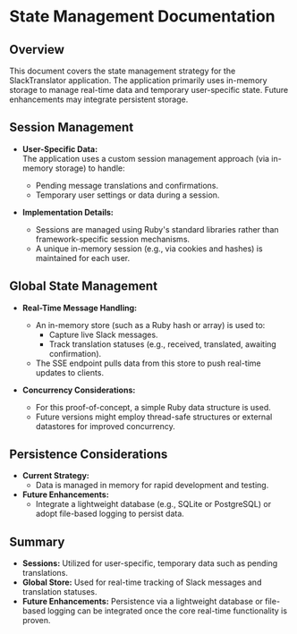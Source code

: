 # State Management Documentation

## Overview

This document covers the state management strategy for the SlackTranslator application. The application primarily uses in-memory storage to manage real-time data and temporary user-specific state. Future enhancements may integrate persistent storage.

## Session Management

- **User-Specific Data:**  
  The application uses a custom session management approach (via in-memory storage) to handle:
  - Pending message translations and confirmations.
  - Temporary user settings or data during a session.
  
- **Implementation Details:**
  - Sessions are managed using Ruby's standard libraries rather than framework-specific session mechanisms.
  - A unique in-memory session (e.g., via cookies and hashes) is maintained for each user.

## Global State Management

- **Real-Time Message Handling:**
  - An in-memory store (such as a Ruby hash or array) is used to:
    - Capture live Slack messages.
    - Track translation statuses (e.g., received, translated, awaiting confirmation).
  - The SSE endpoint pulls data from this store to push real-time updates to clients.
  
- **Concurrency Considerations:**
  - For this proof-of-concept, a simple Ruby data structure is used.
  - Future versions might employ thread-safe structures or external datastores for improved concurrency.

## Persistence Considerations

- **Current Strategy:**  
  - Data is managed in memory for rapid development and testing.
- **Future Enhancements:**  
  - Integrate a lightweight database (e.g., SQLite or PostgreSQL) or adopt file-based logging to persist data.

## Summary

- **Sessions:**
Utilized for user-specific, temporary data such as pending translations.
- **Global Store:**
Used for real-time tracking of Slack messages and translation statuses.
- **Future Enhancements:**
Persistence via a lightweight database or file-based logging can be integrated once the core real-time functionality is proven.
